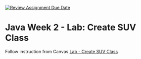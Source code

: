 [![Review Assignment Due Date](https://classroom.github.com/assets/deadline-readme-button-24ddc0f5d75046c5622901739e7c5dd533143b0c8e959d652212380cedb1ea36.svg)](https://classroom.github.com/a/1JqPXIDL)
# Java Week 2 - Lab: Create SUV Class

Follow instruction from Canvas [Lab - Create SUV Class](https://awstechu.instructure.com/courses/517/assignments/29293)
